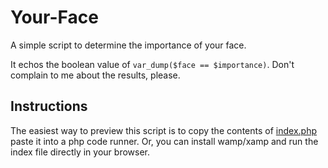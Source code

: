 # Your-Face
A simple script to determine the importance of your face.

It echos the boolean value of `var_dump($face == $importance)`. Don't complain to me about the results, please.

## Instructions
The easiest way to preview this script is to copy the contents of [index.php](https://raw.githubusercontent.com/tonylegrone/Your-Face/master/index.php) paste it into a php code runner. Or, you can install wamp/xamp and run the index file directly in your browser.
